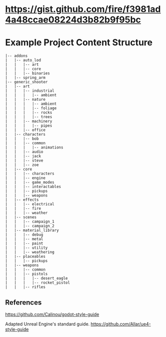# https://gist.github.com/fire/f3981ad4a48ccae08224d3b82b9f95bc

# Example Project Content Structure

```
|-- addons
|   |-- auto_lod
|   |   |-- art
|   |   |-- core
|   |   |-- binaries
|   |-- spring_arm
|-- generic_shooter
|   |-- art
|   |   |-- industrial
|   |   |   |-- ambient
|   |   |-- nature
|   |   |   |-- ambient
|   |   |   |-- foliage
|   |   |   |-- rocks
|   |   |   |-- trees
|   |   |-- machinery
|   |   |   |-- pipes
|   |   |-- office
|   |-- characters
|   |   |-- bob
|   |   |-- common
|   |   |   |-- animations
|   |   |-- audio
|   |   |-- jack
|   |   |-- steve
|   |   |-- zoe
|   |-- core
|   |   |-- characters
|   |   |-- engine
|   |   |-- game_modes
|   |   |-- interactables
|   |   |-- pickups
|   |   |-- weapons
|   |-- effects
|   |   |-- electrical
|   |   |-- fire
|   |   |-- weather
|   |-- scenes
|   |   |-- campaign_1
|   |   |-- campaign_2
|   |-- material_library
|   |   |-- debug
|   |   |-- metal
|   |   |-- paint
|   |   |-- utility
|   |   |-- weathering
|   |-- placeables
|   |   |-- pickups
|   |-- weapons
|   |   |-- common
|   |   |-- pistols
|   |   |   |-- desert_eagle
|   |   |   |-- rocket_pistol
|   |   |-- rifles
```

## References

https://github.com/Calinou/godot-style-guide

Adapted Unreal Engine's standard guide. https://github.com/Allar/ue4-style-guide

